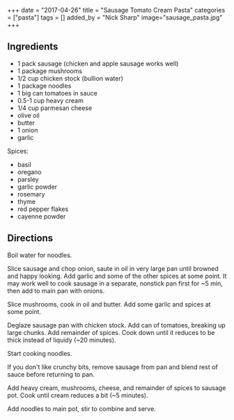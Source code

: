 +++
date = "2017-04-26"
title = "Sausage Tomato Cream Pasta"
categories = ["pasta"]
tags = []
added_by = "Nick Sharp"
image="sausage_pasta.jpg"
+++

## Ingredients

- 1 pack sausage (chicken and apple sausage works well)
- 1 package mushrooms
- 1/2 cup chicken stock (bullion water)
- 1 package noodles
- 1 big can tomatoes in sauce
- 0.5-1 cup heavy cream
- 1/4 cup parmesan cheese
- olive oil
- butter
- 1 onion
- garlic

Spices:

- basil
- oregano
- parsley
- garlic powder
- rosemary
- thyme
- red pepper flakes
- cayenne powder

## Directions

Boil water for noodles.

Slice sausage and chop onion, saute in oil in very large pan until browned and happy looking. Add garlic and some of the other spices at some point. It may work well to cook sausage in a separate, nonstick pan first for ~5 min, then add to main pan with onions.

Slice mushrooms, cook in oil and butter. Add some garlic and spices at some point.

Deglaze sausage pan with chicken stock. Add can of tomatoes, breaking up large chunks. Add remainder of spices. Cook down until it reduces to be thick instead of liquidy (~20 minutes).

Start cooking noodles.

If you don't like crunchy bits, remove sausage from pan and blend rest of sauce before returning to pan.

Add heavy cream, mushrooms, cheese, and remainder of spices to sausage pot. Cook until cream reduces a bit (~5 minutes).

Add noodles to main pot, stir to combine and serve.
